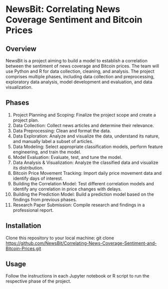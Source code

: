 # NewsBit: Correlating News Coverage Sentiment and Bitcoin Prices
## Overview

NewsBit is a project aiming to build a model to establish a correlation between the sentiment of news coverage and Bitcoin prices. The team will use Python and R for data collection, cleaning, and analysis. The project comprises multiple phases, including data collection and preprocessing, exploratory data analysis, model development and evaluation, and data visualization.

## Phases
1. Project Planning and Scoping: Finalize the project scope and create a project plan.
2. Data Collection: Collect news articles and determine their relevance.
3. Data Preprocessing: Clean and format the data.
4. Data Exploration: Analyze and visualize the data, understand its nature, and manually label a subset of articles.
5. Data Modeling: Select appropriate classification models, perform feature engineering, and train the model.
6. Model Evaluation: Evaluate, test, and tune the model.
7. Data Analysis & Visualization: Analyze the classified data and visualize its distribution.
8. Bitcoin Price Movement Tracking: Import daily price movement data and identify days of interest.
9. Building the Correlation Model: Test different correlation models and identify any correlation in price changes with delays.
10. Building the Prediction Model: Build a prediction model based on the findings from previous phases.
11. Research Paper Submission: Compile research and findings in a professional report.

## Installation
Clone this repository to your local machine:
git clone https://github.com/NewsBit/Correlating-News-Coverage-Sentiment-and-Bitcoin-Prices.git

## Usage
Follow the instructions in each Jupyter notebook or R script to run the respective phase of the project.
